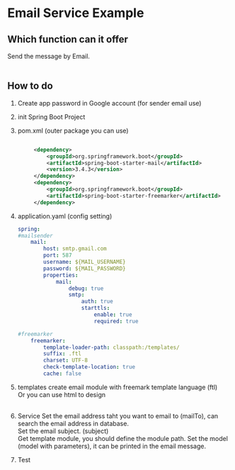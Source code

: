 # Email Service Example
## Which function can it offer
Send the message by Email.<br>
<br>
## How to do
1. Create app password in Google account (for sender email use)
2. init Spring Boot Project
3. pom.xml (outer package you can use)
   ```xml
   
		<dependency>
    		<groupId>org.springframework.boot</groupId>
    		<artifactId>spring-boot-starter-mail</artifactId>
    		<version>3.4.3</version>
		</dependency>
		<dependency>
			<groupId>org.springframework.boot</groupId>
			<artifactId>spring-boot-starter-freemarker</artifactId>
		</dependency>
   
   ```
4. application.yaml (config setting)
   ```yaml
   spring:
   #mailsender
       mail:
           host: smtp.gmail.com
           port: 587
           username: ${MAIL_USERNAME}
           password: ${MAIL_PASSWORD}
           properties:
               mail:
                   debug: true
                   smtp:
                       auth: true
                       starttls:
                           enable: true
                           required: true

   #freemarker
       freemarker:
           template-loader-path: classpath:/templates/
           suffix: .ftl
           charset: UTF-8
           check-template-location: true
           cache: false 
   ```
5. templates
   create email module with freemark template language (ftl) <br>
   Or you can use html to design <br>
   <br>
6. Service
   Set the email address taht you want to email to (mailTo), can search the email address in database. <br>
   Set the email subject. (subject) <br>
   Get template module, you should define the module path.
   Set the model (model with parameters), it can be printed in the email message. <br>
   
9. Test
